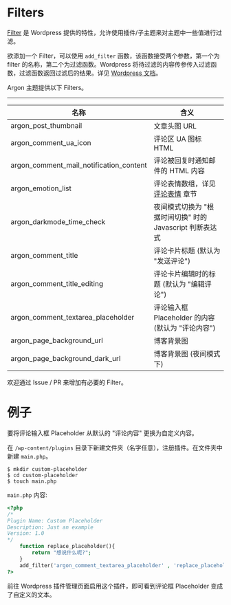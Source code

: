 # Filters

[Filter](https://developer.wordpress.org/plugins/hooks/filters/) 是 Wordpress 提供的特性，允许使用插件/子主题来对主题中一些值进行过滤。

欲添加一个 Filter，可以使用 `add_filter` 函数，该函数接受两个参数，第一个为 filter 的名称，第二个为过滤函数。Wordpress 将待过滤的内容传参传入过滤函数，过滤函数返回过滤后的结果。详见 [Wordpress 文档](https://developer.wordpress.org/plugins/hooks/filters/)。


Argon 主题提供以下 Filters。

---

| 名称      | 含义 |
| ----------- | ------ |
| argon_post_thumbnail   | 文章头图 URL |
| argon_comment_ua_icon   | 评论区 UA 图标 HTML |
| argon_comment_mail_notification_content   | 评论被回复时通知邮件的 HTML 内容 |
| argon_emotion_list   | 评论表情数组，详见 [评论表情](/emotions) 章节 |
| argon_darkmode_time_check   | 夜间模式切换为 "根据时间切换" 时的 Javascript 判断表达式|
| argon_comment_title   | 评论卡片标题 (默认为 "发送评论") |
| argon_comment_title_editing   | 评论卡片编辑时的标题 (默认为 "编辑评论") |
| argon_comment_textarea_placeholder   | 评论输入框 Placeholder 的内容 (默认为 "评论内容") |
| argon_page_background_url   | 博客背景图 |
| argon_page_background_dark_url   | 博客背景图 (夜间模式下) |


欢迎通过 Issue / PR 来增加有必要的 Filter。

# 例子

要将评论输入框 Placeholder 从默认的 "评论内容" 更换为自定义内容。

在 `/wp-content/plugins` 目录下新建文件夹（名字任意），注册插件。在文件夹中新建 `main.php`。

```shell
$ mkdir custom-placeholder
$ cd custom-placeholder
$ touch main.php 
```

`main.php` 内容:

```php
<?php
/*
Plugin Name: Custom Placeholder
Description: Just an example
Version: 1.0
*/
	function replace_placeholder(){
		return "想说什么呢?";
	}
	add_filter('argon_comment_textarea_placeholder' , 'replace_placeholder');
?>
```

前往 Wordpress 插件管理页面启用这个插件，即可看到评论框 Placeholder 变成了自定义的文本。